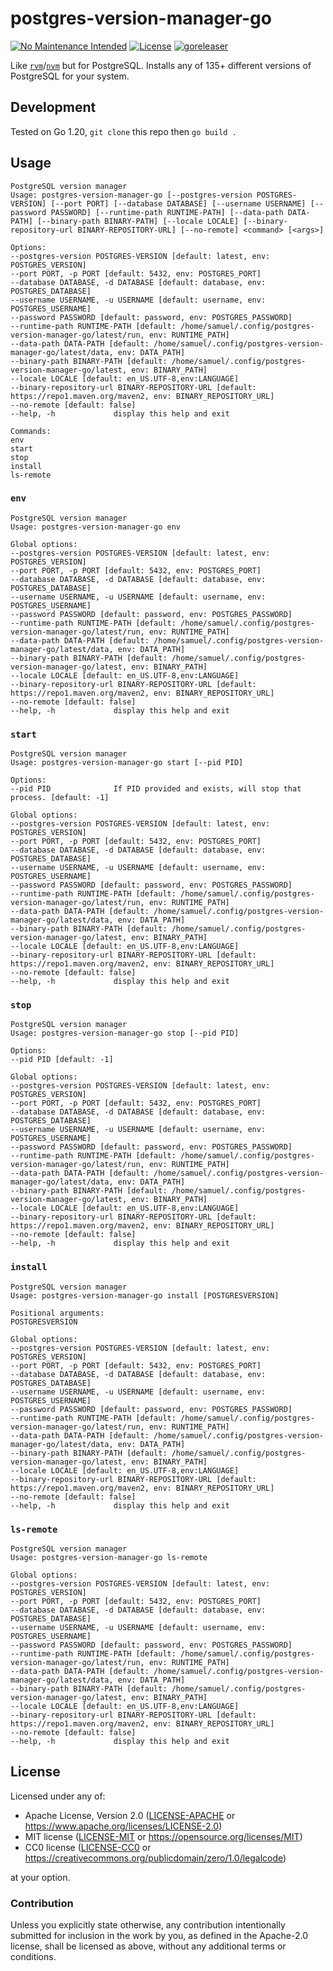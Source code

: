 postgres-version-manager-go
===========================
[![No Maintenance Intended](http://unmaintained.tech/badge.svg)](http://unmaintained.tech)
[![License](https://img.shields.io/badge/license-Apache--2.0%20OR%20MIT%20OR%20CC0-blue.svg)](https://opensource.org/licenses/Apache-2.0)
[![goreleaser](https://github.com/offscale/postgres-version-manager-go/actions/workflows/release.yml/badge.svg)](https://github.com/offscale/postgres-version-manager-go/actions/workflows/release.yml)

Like [`rvm`](https://rvm.io)/[`nvm`](https://github.com/nvm-sh/nvm) but for PostgreSQL. Installs any of 135+ different versions of PostgreSQL for your system.

## Development

Tested on Go 1.20, `git clone` this repo then `go build .`

## Usage

    PostgreSQL version manager
    Usage: postgres-version-manager-go [--postgres-version POSTGRES-VERSION] [--port PORT] [--database DATABASE] [--username USERNAME] [--password PASSWORD] [--runtime-path RUNTIME-PATH] [--data-path DATA-PATH] [--binary-path BINARY-PATH] [--locale LOCALE] [--binary-repository-url BINARY-REPOSITORY-URL] [--no-remote] <command> [<args>]
    
    Options:
    --postgres-version POSTGRES-VERSION [default: latest, env: POSTGRES_VERSION]
    --port PORT, -p PORT [default: 5432, env: POSTGRES_PORT]
    --database DATABASE, -d DATABASE [default: database, env: POSTGRES_DATABASE]
    --username USERNAME, -u USERNAME [default: username, env: POSTGRES_USERNAME]
    --password PASSWORD [default: password, env: POSTGRES_PASSWORD]
    --runtime-path RUNTIME-PATH [default: /home/samuel/.config/postgres-version-manager-go/latest/run, env: RUNTIME_PATH]
    --data-path DATA-PATH [default: /home/samuel/.config/postgres-version-manager-go/latest/data, env: DATA_PATH]
    --binary-path BINARY-PATH [default: /home/samuel/.config/postgres-version-manager-go/latest, env: BINARY_PATH]
    --locale LOCALE [default: en_US.UTF-8,env:LANGUAGE]
    --binary-repository-url BINARY-REPOSITORY-URL [default: https://repo1.maven.org/maven2, env: BINARY_REPOSITORY_URL]
    --no-remote [default: false]
    --help, -h             display this help and exit
    
    Commands:
    env
    start
    stop
    install
    ls-remote

### `env`

    PostgreSQL version manager
    Usage: postgres-version-manager-go env
    
    Global options:
    --postgres-version POSTGRES-VERSION [default: latest, env: POSTGRES_VERSION]
    --port PORT, -p PORT [default: 5432, env: POSTGRES_PORT]
    --database DATABASE, -d DATABASE [default: database, env: POSTGRES_DATABASE]
    --username USERNAME, -u USERNAME [default: username, env: POSTGRES_USERNAME]
    --password PASSWORD [default: password, env: POSTGRES_PASSWORD]
    --runtime-path RUNTIME-PATH [default: /home/samuel/.config/postgres-version-manager-go/latest/run, env: RUNTIME_PATH]
    --data-path DATA-PATH [default: /home/samuel/.config/postgres-version-manager-go/latest/data, env: DATA_PATH]
    --binary-path BINARY-PATH [default: /home/samuel/.config/postgres-version-manager-go/latest, env: BINARY_PATH]
    --locale LOCALE [default: en_US.UTF-8,env:LANGUAGE]
    --binary-repository-url BINARY-REPOSITORY-URL [default: https://repo1.maven.org/maven2, env: BINARY_REPOSITORY_URL]
    --no-remote [default: false]
    --help, -h             display this help and exit

### `start`

    PostgreSQL version manager
    Usage: postgres-version-manager-go start [--pid PID]
    
    Options:
    --pid PID              If PID provided and exists, will stop that process. [default: -1]
    
    Global options:
    --postgres-version POSTGRES-VERSION [default: latest, env: POSTGRES_VERSION]
    --port PORT, -p PORT [default: 5432, env: POSTGRES_PORT]
    --database DATABASE, -d DATABASE [default: database, env: POSTGRES_DATABASE]
    --username USERNAME, -u USERNAME [default: username, env: POSTGRES_USERNAME]
    --password PASSWORD [default: password, env: POSTGRES_PASSWORD]
    --runtime-path RUNTIME-PATH [default: /home/samuel/.config/postgres-version-manager-go/latest/run, env: RUNTIME_PATH]
    --data-path DATA-PATH [default: /home/samuel/.config/postgres-version-manager-go/latest/data, env: DATA_PATH]
    --binary-path BINARY-PATH [default: /home/samuel/.config/postgres-version-manager-go/latest, env: BINARY_PATH]
    --locale LOCALE [default: en_US.UTF-8,env:LANGUAGE]
    --binary-repository-url BINARY-REPOSITORY-URL [default: https://repo1.maven.org/maven2, env: BINARY_REPOSITORY_URL]
    --no-remote [default: false]
    --help, -h             display this help and exit

### `stop`

    PostgreSQL version manager
    Usage: postgres-version-manager-go stop [--pid PID]
    
    Options:
    --pid PID [default: -1]
    
    Global options:
    --postgres-version POSTGRES-VERSION [default: latest, env: POSTGRES_VERSION]
    --port PORT, -p PORT [default: 5432, env: POSTGRES_PORT]
    --database DATABASE, -d DATABASE [default: database, env: POSTGRES_DATABASE]
    --username USERNAME, -u USERNAME [default: username, env: POSTGRES_USERNAME]
    --password PASSWORD [default: password, env: POSTGRES_PASSWORD]
    --runtime-path RUNTIME-PATH [default: /home/samuel/.config/postgres-version-manager-go/latest/run, env: RUNTIME_PATH]
    --data-path DATA-PATH [default: /home/samuel/.config/postgres-version-manager-go/latest/data, env: DATA_PATH]
    --binary-path BINARY-PATH [default: /home/samuel/.config/postgres-version-manager-go/latest, env: BINARY_PATH]
    --locale LOCALE [default: en_US.UTF-8,env:LANGUAGE]
    --binary-repository-url BINARY-REPOSITORY-URL [default: https://repo1.maven.org/maven2, env: BINARY_REPOSITORY_URL]
    --no-remote [default: false]
    --help, -h             display this help and exit

### `install`

    PostgreSQL version manager
    Usage: postgres-version-manager-go install [POSTGRESVERSION]
    
    Positional arguments:
    POSTGRESVERSION
    
    Global options:
    --postgres-version POSTGRES-VERSION [default: latest, env: POSTGRES_VERSION]
    --port PORT, -p PORT [default: 5432, env: POSTGRES_PORT]
    --database DATABASE, -d DATABASE [default: database, env: POSTGRES_DATABASE]
    --username USERNAME, -u USERNAME [default: username, env: POSTGRES_USERNAME]
    --password PASSWORD [default: password, env: POSTGRES_PASSWORD]
    --runtime-path RUNTIME-PATH [default: /home/samuel/.config/postgres-version-manager-go/latest/run, env: RUNTIME_PATH]
    --data-path DATA-PATH [default: /home/samuel/.config/postgres-version-manager-go/latest/data, env: DATA_PATH]
    --binary-path BINARY-PATH [default: /home/samuel/.config/postgres-version-manager-go/latest, env: BINARY_PATH]
    --locale LOCALE [default: en_US.UTF-8,env:LANGUAGE]
    --binary-repository-url BINARY-REPOSITORY-URL [default: https://repo1.maven.org/maven2, env: BINARY_REPOSITORY_URL]
    --no-remote [default: false]
    --help, -h             display this help and exit

### `ls-remote`

    PostgreSQL version manager
    Usage: postgres-version-manager-go ls-remote
    
    Global options:
    --postgres-version POSTGRES-VERSION [default: latest, env: POSTGRES_VERSION]
    --port PORT, -p PORT [default: 5432, env: POSTGRES_PORT]
    --database DATABASE, -d DATABASE [default: database, env: POSTGRES_DATABASE]
    --username USERNAME, -u USERNAME [default: username, env: POSTGRES_USERNAME]
    --password PASSWORD [default: password, env: POSTGRES_PASSWORD]
    --runtime-path RUNTIME-PATH [default: /home/samuel/.config/postgres-version-manager-go/latest/run, env: RUNTIME_PATH]
    --data-path DATA-PATH [default: /home/samuel/.config/postgres-version-manager-go/latest/data, env: DATA_PATH]
    --binary-path BINARY-PATH [default: /home/samuel/.config/postgres-version-manager-go/latest, env: BINARY_PATH]
    --locale LOCALE [default: en_US.UTF-8,env:LANGUAGE]
    --binary-repository-url BINARY-REPOSITORY-URL [default: https://repo1.maven.org/maven2, env: BINARY_REPOSITORY_URL]
    --no-remote [default: false]
    --help, -h             display this help and exit

## License

Licensed under any of:

- Apache License, Version 2.0 ([LICENSE-APACHE](LICENSE-APACHE) or <https://www.apache.org/licenses/LICENSE-2.0>)
- MIT license ([LICENSE-MIT](LICENSE-MIT) or <https://opensource.org/licenses/MIT>)
- CC0 license ([LICENSE-CC0](LICENSE-CC0) or <https://creativecommons.org/publicdomain/zero/1.0/legalcode>)

at your option.

### Contribution

Unless you explicitly state otherwise, any contribution intentionally submitted
for inclusion in the work by you, as defined in the Apache-2.0 license, shall be
licensed as above, without any additional terms or conditions.
